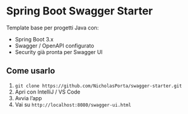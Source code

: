 # Spring Boot Swagger Starter

Template base per progetti Java con:
- Spring Boot 3.x
- Swagger / OpenAPI configurato
- Security già pronta per Swagger UI

## Come usarlo
1. `git clone https://github.com/NicholasPorta/swagger-starter.git`
2. Apri con IntelliJ / VS Code
3. Avvia l’app
4. Vai su `http://localhost:8080/swagger-ui.html`
